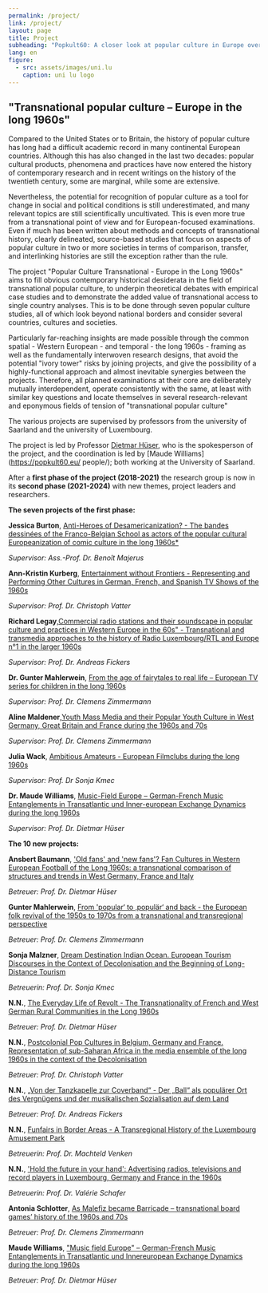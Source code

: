 ```yaml
---
permalink: /project/
link: /project/
layout: page
title: Project
subheading: "Popkult60: A closer look at popular culture in Europe over the long decade of the 1960s"
lang: en
figure:
  - src: assets/images/uni.lu
    caption: uni lu logo
---
```


## "Transnational popular culture – Europe in the long 1960s"
<!-- more -->

Compared to the United States or to Britain, the history of popular culture has long had a difficult academic record in many continental European countries. Although this has also changed in the last two decades: popular cultural products, phenomena and practices have now entered the history of contemporary research and in recent writings on the history of the twentieth century, some are marginal, while some are extensive.

Nevertheless, the potential for recognition of popular culture as a tool for change in social and political conditions is still underestimated, and many relevant topics are still scientifically uncultivated. This is even more true from a transnational point of view and for European-focused examinations. Even if much has been written about methods and concepts of transnational history, clearly delineated, source-based studies that focus on aspects of popular culture in two or more societies in terms of comparison, transfer, and interlinking histories are still the exception rather than the rule.

The project "Popular Culture Transnational - Europe in the Long 1960s" aims to fill obvious contemporary historical desiderata in the field of transnational popular culture, to underpin theoretical debates with empirical case studies and to demonstrate the added value of transnational access to single country analyses. This is to be done through seven popular culture studies, all of which look beyond national borders and consider several countries, cultures and societies.

Particularly far-reaching insights are made possible through the common spatial - Western European - and temporal - the long 1960s - framing as well as the fundamentally interwoven research designs, that avoid the potential "ivory tower" risks by joining projects, and give the possibility of a highly-functional approach and almost inevitable synergies between the projects. Therefore, all planned examinations at their core are deliberately mutually interdependent, operate consistently with the same, at least with similar key questions and locate themselves in several research-relevant and eponymous fields of tension of "transnational popular culture"

The various projects are supervised by professors from the university of Saarland and the university of Luxembourg.

The project is led by Professor [Dietmar Hüser](https://popkult60.eu/people/), who is the spokesperson of the project, and the coordination is led by [Maude Williams](https://popkult60.eu/ people/); both working at the University of Saarland.


After a **first phase of the project (2018-2021)** the research group is now in its **second phase (2021-2024)** with new themes, project leaders and researchers.


**The seven projects of the first phase:**

**Jessica Burton**, [Anti-Heroes of Desamericanization? - The bandes dessinées of the Franco-Belgian School as actors of the popular cultural Europeanization of comic culture in the long 1960s*](../assets/pdf/burton-en.pdf)


*Supervisor: Ass.-Prof. Dr. Benoît Majerus*



**Ann-Kristin Kurberg**, [Entertainment without Frontiers - Representing and Performing Other Cultures in German, French, and Spanish TV Shows of the 1960s](../assets/pdf/kurberg-en.pdf)


*Supervisor: Prof. Dr. Christoph Vatter*




**Richard Legay**,[Commercial radio stations and their soundscape in popular culture and practices in Western Europe in the 60s" - Transnational and transmedia approaches to the history of Radio Luxembourg/RTL and Europe n°1 in the larger 1960s](../assets/pdf/legay-en.pdf)


*Supervisor: Prof. Dr. Andreas Fickers*




**Dr. Gunter Mahlerwein**, [From the age of fairytales to real life – European TV series for children in the long 1960s](../assets/pdf/mahlerwein-en.pdf)


*Supervisor: Prof. Dr. Clemens Zimmermann*



**Aline Maldener**,[Youth Mass Media and their Popular Youth Culture in West Germany, Great Britain and France during the 1960s and 70s](../assets/pdf/maldener-en.pdf)


*Supervisor: Prof. Dr. Clemens Zimmermann*



**Julia Wack**, [Ambitious Amateurs - European Filmclubs during the long 1960s](../assets/pdf/wack-en.pdf)


*Supervisor: Prof. Dr Sonja Kmec*



**Dr. Maude Williams**, [Music-Field Europe – German-French Music Entanglements in Transatlantic und Inner-european Exchange Dynamics during the long 1960s](../assets/pdf/williams-2-en.pdf)


*Supervisor: Prof. Dr. Dietmar Hüser*



**The 10 new projects:**



**Ansbert Baumann**, ['Old fans' and 'new fans'? Fan Cultures in Western European Football of the Long 1960s: a transnational comparison of structures and trends in West Germany, France and Italy](../assets/pdf/baumann-en.pdf)


*Betreuer: Prof. Dr. Dietmar Hüser*



**Gunter Mahlerwein**, [From 'popular‘ to ‚populär‘ and back - the European folk revival of the 1950s to 1970s from a transnational and transregional perspective](../assets/pdf/mahlerwein-2-en.pdf)


*Betreuer: Prof. Dr. Clemens Zimmermann*



**Sonja Malzner**, [Dream Destination Indian Ocean. European Tourism Discourses in the Context of Decolonisation and the Beginning of Long-Distance Tourism](../assets/pdf/malzner-en.pdf)

*Betreuerin: Prof. Dr. Sonja Kmec*



**N.N.**, [The Everyday Life of Revolt - The Transnationality of French and West German Rural Communities in the Long 1960s](../assets/pdf/nnh-en.pdf)


*Betreuer: Prof. Dr. Dietmar Hüser*



**N.N.**, [Postcolonial Pop Cultures in Belgium, Germany and France. Representation of sub-Saharan Africa in the media ensemble of the long 1960s in the context of the Decolonisation](../assets/pdf/nnv-en.pdf)


*Betreuer: Prof. Dr. Christoph Vatter*



**N.N.**, [„Von der Tanzkapelle zur Coverband“ - Der „Ball“ als populärer Ort des Vergnügens und der musikalischen Sozialisation auf dem Land](../assets/pdf/nnf-en.pdf)


*Betreuer: Prof. Dr. Andreas Fickers*

**N.N.**, [Funfairs in Border Areas - A Transregional History of the Luxembourg Amusement Park](../assets/pdf/nnve-en.pdf)


*Betreuerin: Prof. Dr. Machteld Venken*



**N.N.**, ['Hold the future in your hand': Advertising radios, televisions and record players in Luxembourg, Germany and France in the 1960s](../assets/pdf/nns-en.pdf)


*Betreuerin: Prof. Dr. Valérie Schafer*



**Antonia Schlotter**, [As Malefiz became Barricade – transnational board games’ history of the 1960s and 70s](../assets/pdf/schlotter-en.pdf)


*Betreuer: Prof. Dr. Clemens Zimmermann*



**Maude Williams**, ["Music field Europe" – German-French Music Entanglements in Transatlantic und Innereuropean Exchange Dynamics during the long 1960s](../assets/pdf/williams-2-en.pdf)


*Betreuer: Prof. Dr. Dietmar Hüser*
